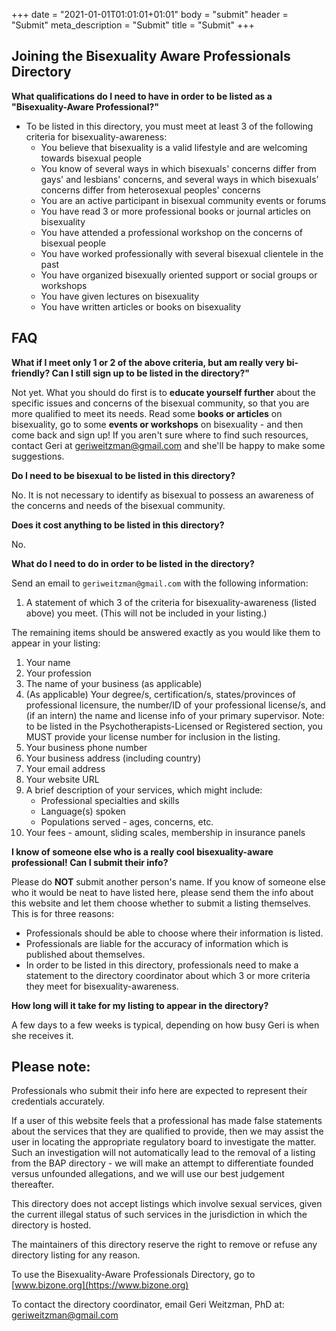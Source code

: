+++
date = "2021-01-01T01:01:01+01:01"
body = "submit"
header = "Submit"
meta_description = "Submit"
title = "Submit"
+++

## Joining the Bisexuality Aware Professionals Directory

**What qualifications do I need to have in order to be listed as a "Bisexuality-Aware Professional?"**



- To be listed in this directory, you must meet at least 3 of the following criteria for bisexuality-awareness:
    - You believe that bisexuality is a valid lifestyle and are welcoming towards bisexual people
    - You know of several ways in which bisexuals' concerns differ from gays' and lesbians' concerns, and several ways in which bisexuals' concerns differ from heterosexual peoples' concerns
    - You are an active participant in bisexual community events or forums
    - You have read 3 or more professional books or journal articles on bisexuality
    - You have attended a professional workshop on the concerns of bisexual people
    - You have worked professionally with several bisexual clientele in the past
    - You have organized bisexually oriented support or social groups or workshops
    - You have given lectures on bisexuality
    - You have written articles or books on bisexuality

## FAQ

**What if I meet only 1 or 2 of the above criteria, but am really very bi-friendly? Can I still sign up to be listed in the directory?"**

Not yet. What you should do first is to **educate yourself further** about the specific issues and concerns of the bisexual community, so that you are more qualified to meet its needs. Read some **books or articles** on bisexuality, go to some **events or workshops** on bisexuality - and then come back and sign up! If you aren't sure where to find such resources, contact Geri at geriweitzman@gmail.com and she'll be happy to make some suggestions.

**Do I need to be bisexual to be listed in this directory?**

No. It is not necessary to identify as bisexual to possess an awareness of the concerns and needs of the bisexual community.

**Does it cost anything to be listed in this directory?**

No.

**What do I need to do in order to be listed in the directory?**

Send an email to `geriweitzman@gmail.com` with the following information:

1. A statement of which 3 of the criteria for bisexuality-awareness (listed above) you meet. (This will not be included in your listing.)

The remaining items should be answered exactly as you would like them to appear in your listing:

1. Your name
1. Your profession
1. The name of your business (as applicable)
1. (As applicable) Your degree/s, certification/s, states/provinces of professional licensure, the number/ID of your professional license/s, and (if an intern) the name and license info of your primary supervisor. Note: to be listed in the Psychotherapists-Licensed or Registered section, you MUST provide your license number for inclusion in the listing.
1. Your business phone number
1. Your business address (including country)
1. Your email address
1. Your website URL
1. A brief description of your services, which might include:
    - Professional specialties and skills
    - Language(s) spoken
    - Populations served - ages, concerns, etc.
1. Your fees - amount, sliding scales, membership in insurance panels

**I know of someone else who is a really cool bisexuality-aware professional! Can I submit their info?**

Please do **NOT** submit another person's name. If you know of someone else who it would be neat to have listed here, please send them the info about this website and let them choose whether to submit a listing themselves. This is for three reasons:

- Professionals should be able to choose where their information is listed.
- Professionals are liable for the accuracy of information which is published about themselves.
- In order to be listed in this directory, professionals need to make a statement to the directory coordinator about which 3 or more criteria they meet for bisexuality-awareness.

**How long will it take for my listing to appear in the directory?**

A few days to a few weeks is typical, depending on how busy Geri is when she receives it.

## Please note:

Professionals who submit their info here are expected to represent their credentials accurately.

If a user of this website feels that a professional has made false statements about the services that they are qualified to provide, then we may assist the user in locating the appropriate regulatory board to investigate the matter. Such an investigation will not automatically lead to the removal of a listing from the BAP directory - we will make an attempt to differentiate founded versus unfounded allegations, and we will use our best judgement thereafter.

This directory does not accept listings which involve sexual services, given the current illegal status of such services in the jurisdiction in which the directory is hosted.

The maintainers of this directory reserve the right to remove or refuse any directory listing for any reason.

To use the Bisexuality-Aware Professionals Directory, go to [www.bizone.org](https://www.bizone.org)

To contact the directory coordinator, email Geri Weitzman, PhD at: geriweitzman@gmail.com

